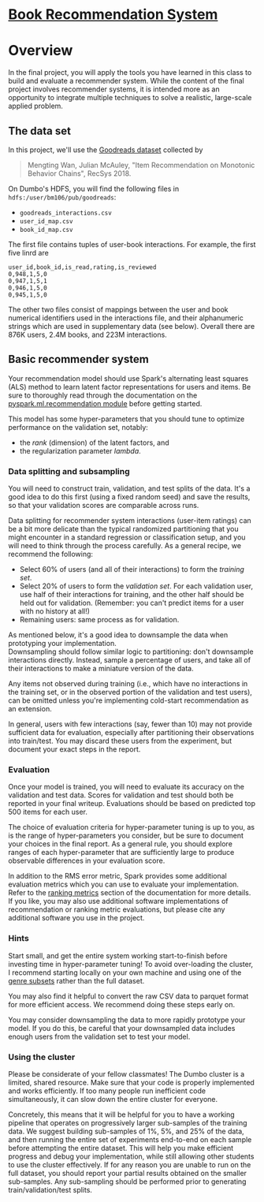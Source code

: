 # [Book Recommendation System](https://github.com/NaishengZhang/book-recommendation-system)

# Overview

In the final project, you will apply the tools you have learned in this class to build and evaluate a recommender system.  While the content of the final project involves recommender systems, it is intended more as an opportunity to integrate multiple techniques to solve a realistic, large-scale applied problem.

## The data set

In this project, we'll use the [Goodreads dataset](https://sites.google.com/eng.ucsd.edu/ucsdbookgraph/home) collected by 
> Mengting Wan, Julian McAuley, "Item Recommendation on Monotonic Behavior Chains", RecSys 2018.


On Dumbo's HDFS, you will find the following files in `hdfs:/user/bm106/pub/goodreads`:

  - `goodreads_interactions.csv`
  - `user_id_map.csv`
  - `book_id_map.csv`

The first file contains tuples of user-book interactions.  For example, the first five linrd are
```
user_id,book_id,is_read,rating,is_reviewed
0,948,1,5,0
0,947,1,5,1
0,946,1,5,0
0,945,1,5,0
```

The other two files consist of mappings between the user and book numerical identifiers used in the interactions file, and their alphanumeric strings which are used in supplementary data (see below).
Overall there are 876K users, 2.4M books, and 223M interactions.

## Basic recommender system

Your recommendation model should use Spark's alternating least squares (ALS) method to learn latent factor representations for users and items.
Be sure to thoroughly read through the documentation on the [pyspark.ml.recommendation module](https://spark.apache.org/docs/latest/api/python/pyspark.ml.html#module-pyspark.ml.recommendation) before getting started.

This model has some hyper-parameters that you should tune to optimize performance on the validation set, notably: 

  - the *rank* (dimension) of the latent factors, and
  - the regularization parameter *lambda*.

### Data splitting and subsampling

You will need to construct train, validation, and test splits of the data.
It's a good idea to do this first (using a fixed random seed) and save the results, so that your validation scores are comparable across runs.

Data splitting for recommender system interactions (user-item ratings) can be a bit more delicate than the typical randomized partitioning that you might encounter in a standard regression or classification setup, and you will need to think through the process carefully.
As a general recipe, we recommend the following:
  - Select 60% of users (and all of their interactions) to form the *training set*.
  - Select 20% of users to form the *validation set*.  For each validation user, use half of their interactions for training, and the other half should be held out for validation.  (Remember: you can't predict items for a user with no history at all!)
  - Remaining users: same process as for validation.

As mentioned below, it's a good idea to downsample the data when prototyping your implementation.  
Downsampling should follow similar logic to partitioning: don't downsample interactions directly.
Instead, sample a percentage of users, and take all of their interactions to make a miniature version of the data.

Any items not observed during training (i.e., which have no interactions in the training set, or in the observed portion of the validation and test users), can be omitted unless you're implementing cold-start recommendation as an extension.

In general, users with few interactions (say, fewer than 10) may not provide sufficient data for evaluation, especially after partitioning their observations into train/test.
You may discard these users from the experiment, but document your exact steps in the report.

### Evaluation

Once your model is trained, you will need to evaluate its accuracy on the validation and test data.
Scores for validation and test should both be reported in your final writeup.
Evaluations should be based on predicted top 500 items for each user.

The choice of evaluation criteria for hyper-parameter tuning is up to you, as is the range of hyper-parameters you consider, but be sure to document your choices in the final report.
As a general rule, you should explore ranges of each hyper-parameter that are sufficiently large to produce observable differences in your evaluation score.

In addition to the RMS error metric, Spark provides some additional evaluation metrics which you can use to evaluate your implementation.
Refer to the [ranking metrics](https://spark.apache.org/docs/latest/mllib-evaluation-metrics.html#ranking-systems) section of the documentation for more details.
If you like, you may also use additional software implementations of recommendation or ranking metric evaluations, but please cite any additional software you use in the project.

### Hints

Start small, and get the entire system working start-to-finish before investing time in hyper-parameter tuning!
To avoid over-loading the cluster, I recommend starting locally on your own machine and using one of the [genre subsets](https://sites.google.com/eng.ucsd.edu/ucsdbookgraph/home#h.p_VCP_qovwtnn1) rather than the full dataset.

You may also find it helpful to convert the raw CSV data to parquet format for more efficient access.
We recommend doing these steps early on.

You may consider downsampling the data to more rapidly prototype your model.
If you do this, be careful that your downsampled data includes enough users from the validation set to test your model.


### Using the cluster

Please be considerate of your fellow classmates!  The Dumbo cluster is a limited, shared resource.  Make sure that your code is properly implemented and works efficiently.  If too many people run inefficient code simultaneously, it can slow down the entire cluster for everyone.

Concretely, this means that it will be helpful for you to have a working pipeline that operates on progressively larger sub-samples of the training data.
We suggest building sub-samples of 1%, 5%, and 25% of the data, and then running the entire set of experiments end-to-end on each sample before attempting the entire dataset.
This will help you make efficient progress and debug your implementation, while still allowing other students to use the cluster effectively.
If for any reason you are unable to run on the full dataset, you should report your partial results obtained on the smaller sub-samples.
Any sub-sampling should be performed prior to generating train/validation/test splits.
